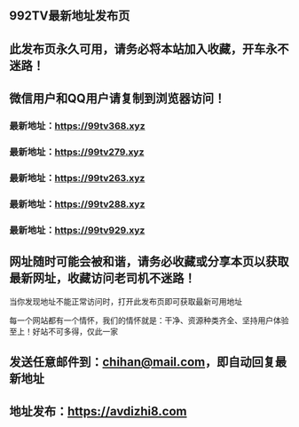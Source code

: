 ## **992TV最新地址发布页**
## 此发布页永久可用，请务必将本站加入收藏，开车永不迷路！
## 微信用户和QQ用户请复制到浏览器访问！
### 最新地址：https://99tv368.xyz

### 最新地址：https://99tv279.xyz

### 最新地址：https://99tv263.xyz

### 最新地址：https://99tv288.xyz

### 最新地址：https://99tv929.xyz


## 网址随时可能会被和谐，请务必收藏或分享本页以获取最新网址，收藏访问老司机不迷路！

当你发现地址不能正常访问时，打开此发布页即可获取最新可用地址

每一个网站都有一个情怀，我们的情怀就是：干净、资源种类齐全、坚持用户体验至上！好站不可多得，仅此一家

## 发送任意邮件到：chihan@mail.com，即自动回复最新地址
## 地址发布：https://avdizhi8.com

